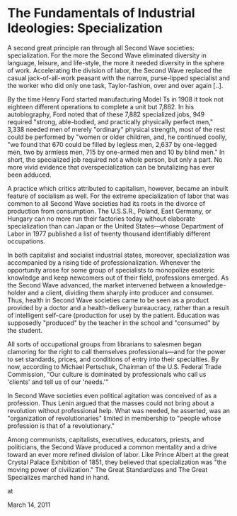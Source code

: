 # The Fundamentals of Industrial Ideologies: Specialization
A second great principle ran through all Second Wave societies: specialization. For the more the Second Wave eliminated diversity in language, leisure, and life-style, the more it needed diversity in the sphere of work. Accelerating the division of labor, the Second Wave replaced the casual jack-of-all-work peasant with the narrow, purse-lipped specialist and the worker who did only one task, Taylor-fashion, over and over again [..].

By the time Henry Ford started manufacturing Model Ts in 1908 it took not eighteen different operations to complete a unit but 7,882. In his autobiography, Ford noted that of these 7,882 specialized jobs, 949 required "strong, able-bodied, and practically physically perfect men," 3,338 needed men of merely "ordinary" physical strength, most of the rest could be performed by "women or older children,  and, he continued coolly, "we found that 670 could be filled by legless men, 2,637 by one-legged men, two by armless men, 715 by one-armed men and 10 by blind men." In short, the specialized job required not a whole person, but only a part. No more vivid evidence that overspecialization can be brutalizing has ever been adduced.

A practice which critics attributed to capitalism, however, became an inbuilt feature of socialism as well. For the extreme specialization of labor that was common to all Second Wave societies had its roots in the divorce of production from consumption. The U.S.S.R., Poland, East Germany, or Hungary can no more run their factories today without elaborate specialization than can Japan or the United States—whose Department of Labor in 1977 published a list of twenty thousand identifiably different occupations.

In both capitalist and socialist industrial states, moreover, specialization was accompanied by a rising tide of professionalization. Whenever the opportunity arose for some group of specialists to monopolize esoteric knowledge and keep newcomers out of their field, professions emerged. As the Second Wave advanced, the market intervened between a knowledge-holder and a client, dividing them sharply into producer and consumer. Thus, health in Second Wave societies came to be seen as a product provided by a doctor and a health-delivery bureaucracy, rather than a result of intelligent self-care (production for use) by the patient. Education was supposedly "produced" by the teacher in the school and "consumed" by the student.

All sorts of occupational groups from librarians to salesmen began clamoring for the right to call themselves professionals—and for the power to set standards, prices, and conditions of entry into their specialties. By now, according to Michael Pertschuk, Chairman of the U.S. Federal Trade Commission, "Our culture is dominated by professionals who call us 'clients' and tell us of our 'needs.'"

In Second Wave societies even political agitation was conceived of as a profession. Thus Lenin argued that the masses could not bring about a revolution without professional help. What was needed, he asserted, was an "organization of revolutionaries" limited in membership to "people whose profession is that of a revolutionary."

Among communists, capitalists, executives, educators, priests, and politicians, the Second Wave produced a common mentality and a drive toward an ever more refined division of labor. Like Prince Albert at the great Crystal Palace Exhibition of 1851, they believed that specialization was "the moving power of civilization." The Great Standardizes and The Great Specializes marched hand in hand.







at

March 14, 2011















